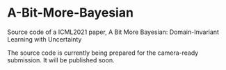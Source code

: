 # A-Bit-More-Bayesian
Source code of a ICML2021 paper,  A Bit More Bayesian: Domain-Invariant Learning with Uncertainty

The source code is currently being prepared for the camera-ready submission. It will be published soon.

